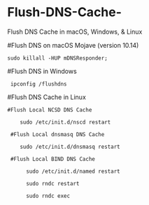# Flush-DNS-Cache-
Flush DNS Cache in macOS, Windows, &amp; Linux

#Flush DNS on macOS Mojave (version 10.14)

    sudo killall -HUP mDNSResponder;
  
#Flush DNS in Windows

     ipconfig /flushdns 
     
#Flush DNS Cache in Linux
    
    #Flush Local NCSD DNS Cache
        
        sudo /etc/init.d/nscd restart
        
     #Flush Local dnsmasq DNS Cache
     
        sudo /etc/init.d/dnsmasq restart
        
     #Flush Local BIND DNS Cache
        
          sudo /etc/init.d/named restart
          
          sudo rndc restart
          
          sudo rndc exec
     
      
